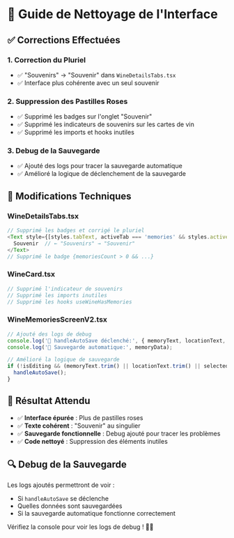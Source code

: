 # 🧹 Guide de Nettoyage de l'Interface

## ✅ **Corrections Effectuées**

### **1. Correction du Pluriel**
- ✅ "Souvenirs" → "Souvenir" dans `WineDetailsTabs.tsx`
- ✅ Interface plus cohérente avec un seul souvenir

### **2. Suppression des Pastilles Roses**
- ✅ Supprimé les badges sur l'onglet "Souvenir"
- ✅ Supprimé les indicateurs de souvenirs sur les cartes de vin
- ✅ Supprimé les imports et hooks inutiles

### **3. Debug de la Sauvegarde**
- ✅ Ajouté des logs pour tracer la sauvegarde automatique
- ✅ Amélioré la logique de déclenchement de la sauvegarde

## 🔧 **Modifications Techniques**

### **WineDetailsTabs.tsx**
```typescript
// Supprimé les badges et corrigé le pluriel
<Text style={[styles.tabText, activeTab === 'memories' && styles.activeTabText]}>
  Souvenir  // ← "Souvenirs" → "Souvenir"
</Text>
// Supprimé le badge {memoriesCount > 0 && ...}
```

### **WineCard.tsx**
```typescript
// Supprimé l'indicateur de souvenirs
// Supprimé les imports inutiles
// Supprimé les hooks useWineHasMemories
```

### **WineMemoriesScreenV2.tsx**
```typescript
// Ajouté des logs de debug
console.log('🔄 handleAutoSave déclenché:', { memoryText, locationText, selectedFriends, photoUrls, isEditing });
console.log('💾 Sauvegarde automatique:', memoryData);

// Amélioré la logique de sauvegarde
if (!isEditing && (memoryText.trim() || locationText.trim() || selectedFriends.length > 0 || photoUrls.length > 0)) {
  handleAutoSave();
}
```

## 🎯 **Résultat Attendu**

- ✅ **Interface épurée** : Plus de pastilles roses
- ✅ **Texte cohérent** : "Souvenir" au singulier
- ✅ **Sauvegarde fonctionnelle** : Debug ajouté pour tracer les problèmes
- ✅ **Code nettoyé** : Suppression des éléments inutiles

## 🔍 **Debug de la Sauvegarde**

Les logs ajoutés permettront de voir :
- Si `handleAutoSave` se déclenche
- Quelles données sont sauvegardées
- Si la sauvegarde automatique fonctionne correctement

Vérifiez la console pour voir les logs de debug ! 🍷✨




